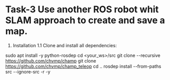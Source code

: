 # Task-3 Use another ROS robot whit SLAM approach to create and save a map.
1. Installation
1.1 Clone and install all dependencies:

sudo apt install -y python-rosdep
cd <your_ws>/src
git clone --recursive https://github.com/chvmp/champ
git clone https://github.com/chvmp/champ_teleop
cd ..
rosdep install --from-paths src --ignore-src -r -y
